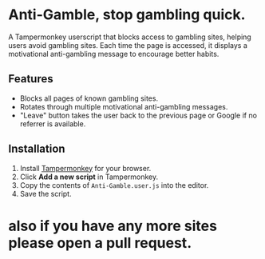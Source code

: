 # Anti-Gamble, stop gambling quick.

A Tampermonkey userscript that blocks access to gambling sites, helping users avoid gambling sites. Each time the page is accessed, it displays a motivational anti-gambling message to encourage better habits.

## Features

* Blocks all pages of known gambling sites.
* Rotates through multiple motivational anti-gambling messages.
* "Leave" button takes the user back to the previous page or Google if no referrer is available.

## Installation

1. Install [Tampermonkey](https://www.tampermonkey.net/) for your browser.
2. Click **Add a new script** in Tampermonkey.
3. Copy the contents of `Anti-Gamble.user.js` into the editor.
4. Save the script.

# also if you have any more sites please open a pull request.
